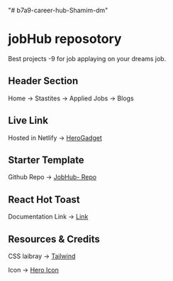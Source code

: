 "# b7a9-career-hub-Shamim-dm" 


# jobHub reposotory
 Best projects -9 for job applaying on your dreams job.
## Header Section
Home -> Stastites -> Applied Jobs -> Blogs
## Live Link
Hosted in Netlify -> [HeroGadget](https://scintillating-creponne-88e9f6.netlify.app/)
## Starter Template
Github Repo -> [JobHub- Repo](https://github.com/Porgramming-Hero-web-course/b7a9-career-hub-Shamim-dm)
## React Hot Toast
Documentation Link -> [Link](https://react-hot-toast.com/docs)
## Resources & Credits
CSS laibray -> [Tailwind](https://tailwindcss.com/)

Icon -> [Hero Icon](https://heroicons.com/)

